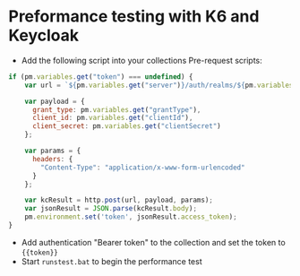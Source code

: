 # Preformance testing with K6 and Keycloak

- Add the following script into your collections Pre-request scripts:

```javascript
if (pm.variables.get("token") === undefined) {
    var url = `${pm.variables.get("server")}/auth/realms/${pm.variables.get("realm")}/protocol/openid-connect/token`;

    var payload = {
      grant_type: pm.variables.get("grantType"),
      client_id: pm.variables.get("clientId"),
      client_secret: pm.variables.get("clientSecret")
    };

    var params = {
      headers: {
        "Content-Type": "application/x-www-form-urlencoded"
      }
    };

    var kcResult = http.post(url, payload, params);
    var jsonResult = JSON.parse(kcResult.body);
    pm.environment.set('token', jsonResult.access_token);
}
```

- Add authentication "Bearer token" to the collection and set the token to `{{token}}`
- Start `runstest.bat` to begin the performance test
